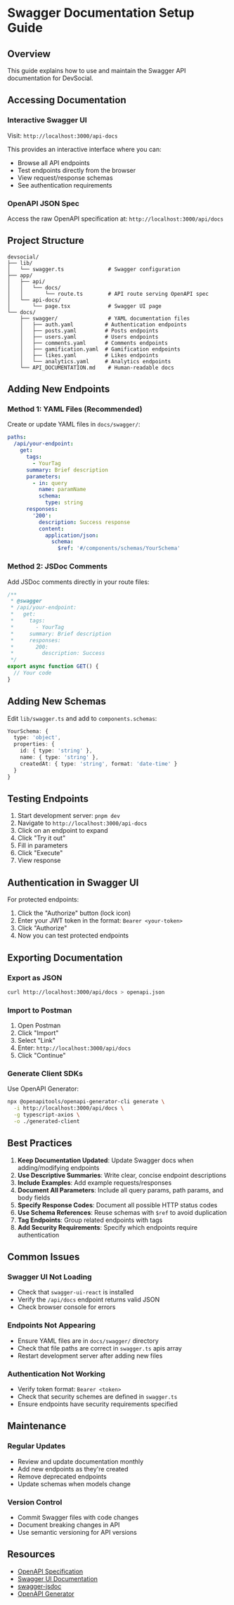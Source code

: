 # Swagger Documentation Setup Guide

## Overview
This guide explains how to use and maintain the Swagger API documentation for DevSocial.

## Accessing Documentation

### Interactive Swagger UI
Visit: `http://localhost:3000/api-docs`

This provides an interactive interface where you can:
- Browse all API endpoints
- Test endpoints directly from the browser
- View request/response schemas
- See authentication requirements

### OpenAPI JSON Spec
Access the raw OpenAPI specification at: `http://localhost:3000/api/docs`

## Project Structure

```
devsocial/
├── lib/
│   └── swagger.ts              # Swagger configuration
├── app/
│   ├── api/
│   │   └── docs/
│   │       └── route.ts        # API route serving OpenAPI spec
│   └── api-docs/
│       └── page.tsx            # Swagger UI page
└── docs/
    ├── swagger/                # YAML documentation files
    │   ├── auth.yaml          # Authentication endpoints
    │   ├── posts.yaml         # Posts endpoints
    │   ├── users.yaml         # Users endpoints
    │   ├── comments.yaml      # Comments endpoints
    │   ├── gamification.yaml  # Gamification endpoints
    │   ├── likes.yaml         # Likes endpoints
    │   └── analytics.yaml     # Analytics endpoints
    └── API_DOCUMENTATION.md    # Human-readable docs
```

## Adding New Endpoints

### Method 1: YAML Files (Recommended)
Create or update YAML files in `docs/swagger/`:

```yaml
paths:
  /api/your-endpoint:
    get:
      tags:
        - YourTag
      summary: Brief description
      parameters:
        - in: query
          name: paramName
          schema:
            type: string
      responses:
        '200':
          description: Success response
          content:
            application/json:
              schema:
                $ref: '#/components/schemas/YourSchema'
```

### Method 2: JSDoc Comments
Add JSDoc comments directly in your route files:

```typescript
/**
 * @swagger
 * /api/your-endpoint:
 *   get:
 *     tags:
 *       - YourTag
 *     summary: Brief description
 *     responses:
 *       200:
 *         description: Success
 */
export async function GET() {
  // Your code
}
```

## Adding New Schemas

Edit `lib/swagger.ts` and add to `components.schemas`:

```typescript
YourSchema: {
  type: 'object',
  properties: {
    id: { type: 'string' },
    name: { type: 'string' },
    createdAt: { type: 'string', format: 'date-time' }
  }
}
```

## Testing Endpoints

1. Start development server: `pnpm dev`
2. Navigate to `http://localhost:3000/api-docs`
3. Click on an endpoint to expand
4. Click "Try it out"
5. Fill in parameters
6. Click "Execute"
7. View response

## Authentication in Swagger UI

For protected endpoints:
1. Click the "Authorize" button (lock icon)
2. Enter your JWT token in the format: `Bearer <your-token>`
3. Click "Authorize"
4. Now you can test protected endpoints

## Exporting Documentation

### Export as JSON
```bash
curl http://localhost:3000/api/docs > openapi.json
```

### Import to Postman
1. Open Postman
2. Click "Import"
3. Select "Link"
4. Enter: `http://localhost:3000/api/docs`
5. Click "Continue"

### Generate Client SDKs
Use OpenAPI Generator:
```bash
npx @openapitools/openapi-generator-cli generate \
  -i http://localhost:3000/api/docs \
  -g typescript-axios \
  -o ./generated-client
```

## Best Practices

1. **Keep Documentation Updated**: Update Swagger docs when adding/modifying endpoints
2. **Use Descriptive Summaries**: Write clear, concise endpoint descriptions
3. **Include Examples**: Add example requests/responses
4. **Document All Parameters**: Include all query params, path params, and body fields
5. **Specify Response Codes**: Document all possible HTTP status codes
6. **Use Schema References**: Reuse schemas with `$ref` to avoid duplication
7. **Tag Endpoints**: Group related endpoints with tags
8. **Add Security Requirements**: Specify which endpoints require authentication

## Common Issues

### Swagger UI Not Loading
- Check that `swagger-ui-react` is installed
- Verify the `/api/docs` endpoint returns valid JSON
- Check browser console for errors

### Endpoints Not Appearing
- Ensure YAML files are in `docs/swagger/` directory
- Check that file paths are correct in `swagger.ts` apis array
- Restart development server after adding new files

### Authentication Not Working
- Verify token format: `Bearer <token>`
- Check that security schemes are defined in `swagger.ts`
- Ensure endpoints have security requirements specified

## Maintenance

### Regular Updates
- Review and update documentation monthly
- Add new endpoints as they're created
- Remove deprecated endpoints
- Update schemas when models change

### Version Control
- Commit Swagger files with code changes
- Document breaking changes in API
- Use semantic versioning for API versions

## Resources

- [OpenAPI Specification](https://swagger.io/specification/)
- [Swagger UI Documentation](https://swagger.io/tools/swagger-ui/)
- [swagger-jsdoc](https://github.com/Surnet/swagger-jsdoc)
- [OpenAPI Generator](https://openapi-generator.tech/)

